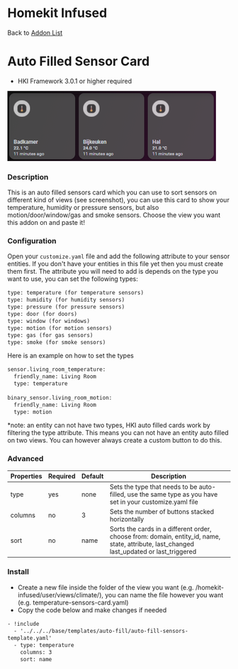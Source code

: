 # Homekit Infused

Back to [Addon List](../addon_list.md)

# Auto Filled Sensor Card
* HKI Framework 3.0.1 or higher required

![Homekit Infused](../images/auto-fill-sensors-card.png)

### Description
This is an auto filled sensors card which you can use to sort sensors on different kind of views (see screenshot), you can use this card to show your temperature, humidity or pressure sensors, but also motion/door/window/gas and smoke sensors. Choose the view you want this addon on and paste it!

### Configuration
Open your `customize.yaml` file and add the following attribute to your sensor entities. If you don't have your entities in this file yet then you must create them first. The attribute you will need to add is depends on the type you want to use, you can set the following types:
```
type: temperature (for temperature sensors)
type: humidity (for humidity sensors)
type: pressure (for pressure sensors)
type: door (for doors)
type: window (for windows)
type: motion (for motion sensors)
type: gas (for gas sensors)
type: smoke (for smoke sensors)
```
Here is an example on how to set the types
```
sensor.living_room_temperature:
  friendly_name: Living Room
  type: temperature

binary_sensor.living_room_motion:
  friendly_name: Living Room
  type: motion
```
*note: an entity can not have two types, HKI auto filled cards work by filtering the type attribute. This means you can not have an entity auto filled on two views. You can however always create a custom button to do this.

### Advanced

| Properties | Required | Default | Description |
|----------------------------------|-------------|----------------------------------|----------------------------------------------------------------------------------------------------------------------------------------------------------------------|
| type | yes | none | Sets the type that needs to be auto-filled, use the same type as you have set in your customize.yaml file |
| columns | no | 3 | Sets the number of buttons stacked horizontally |
| sort | no | name | Sorts the cards in a different order, choose from: domain, entity_id, name, state, attribute, last_changed last_updated or last_triggered |

### Install
- Create a new file inside the folder of the view you want (e.g. /homekit-infused/user/views/climate/), you can name the file however you want (e.g. temperature-sensors-card.yaml)
- Copy the code below and make changes if needed

```
- !include
  - '../../../base/templates/auto-fill/auto-fill-sensors-template.yaml'
  - type: temperature
    columns: 3
    sort: name
```

